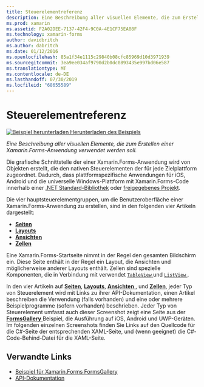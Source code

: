 ```yaml
---
title: Steuerelementreferenz
description: Eine Beschreibung aller visuellen Elemente, die zum Erstellen einer Xamarin.Forms-Anwendung verwendet werden soll. Dieser Artikel führt die Gruppen, aus denen die Benutzeroberfläche einer Xamarin.Forms-Anwendung besteht.
ms.prod: xamarin
ms.assetid: F2A02DEE-7137-42F4-9C0A-4E1CF75EA08F
ms.technology: xamarin-forms
author: davidbritch
ms.author: dabritch
ms.date: 01/12/2016
ms.openlocfilehash: 85a1f34e1115c29840b08cfc85969d10d3971939
ms.sourcegitcommit: 3ea9ee034af9790d2b0dc0893435e997bd06e587
ms.translationtype: MT
ms.contentlocale: de-DE
ms.lasthandoff: 07/30/2019
ms.locfileid: "68655589"
---
```

# <a name="controls-reference"></a>Steuerelementreferenz

[![Beispiel herunterladen](~/media/shared/download.png) Herunterladen des Beispiels](https://docs.microsoft.com/en-us/samples/xamarin/xamarin-forms-samples/formsgallery/)

_Eine Beschreibung aller visuellen Elemente, die zum Erstellen einer Xamarin.Forms-Anwendung verwendet werden soll._

Die grafische Schnittstelle der einer Xamarin.Forms-Anwendung wird von Objekten erstellt, die den nativen Steuerelementen der für jede Zielplattform zugeordnet. Dadurch, dass plattformspezifische Anwendungen für iOS, Android und die universelle Windows-Plattform mit Xamarin.Forms-Code innerhalb einer [.NET Standard-Bibliothek](~/cross-platform/app-fundamentals/net-standard.md) oder [freigegebenes Projekt](~/cross-platform/app-fundamentals/shared-projects.md).

Die vier hauptsteuerelementgruppen, um die Benutzeroberfläche einer Xamarin.Forms-Anwendung zu erstellen, sind in den folgenden vier Artikeln dargestellt:

- [**Seiten**](pages.md)
- [**Layouts**](layouts.md)
- [**Ansichten**](views.md)
- [**Zellen**](cells.md)

Eine Xamarin.Forms-Startseite nimmt in der Regel den gesamten Bildschirm ein. Diese Seite enthält in der Regel ein Layout, die Ansichten und möglicherweise anderer Layouts enthält. Zellen sind spezielle Komponenten, die in Verbindung mit verwendet [ `TableView` ](views.md#tableView) und [ `ListView` ](views.md#listView).

In den vier Artikeln auf [ **Seiten**](pages.md), [ **Layouts**](layouts.md), [ **Ansichten** ](views.md), und [ **Zellen**](cells.md), jeder Typ von Steuerelement wird mit Links zu ihrer API-Dokumentation, einen Artikel beschreiben die Verwendung (falls vorhanden) und eine oder mehrere Beispielprogramme (sofern vorhanden) beschrieben. Jeder Typ von Steuerelement umfasst auch dieser Screenshot zeigt eine Seite aus der [ **FormsGallery** ](https://docs.microsoft.com/samples/xamarin/xamarin-forms-samples/formsgallery) Beispiel, die Ausführung auf iOS, Android und UWP-Geräten. Im folgenden einzelnen Screenshots finden Sie Links auf den Quellcode für die C#-Seite der entsprechenden XAML-Seite, und (wenn geeignet) die C#-Code-Behind-Datei für die XAML-Seite.

## <a name="related-links"></a>Verwandte Links

- [Beispiel für Xamarin.Forms FormsGallery](https://docs.microsoft.com/samples/xamarin/xamarin-forms-samples/formsgallery)
- [API-Dokumentation](https://docs.microsoft.com/dotnet/api/xamarin.forms?view=xamarin-forms)
